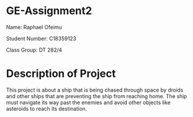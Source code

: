 # GE-Assignment2

Name: Raphael Ofeimu

Student Number: C18359123

Class Group: DT 282/4

# Description of Project

This project is about a ship that is being chased through space by droids and other ships that are preventing the ship from reaching home. The ship must navigate its way past the enemies and avoid other objects like asteroids to reach its destination. 
